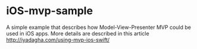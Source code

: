 # iOS-mvp-sample
A simple example that describes how Model-View-Presenter MVP could be used in iOS apps. More details are described in this article http://iyadagha.com/using-mvp-ios-swift/
